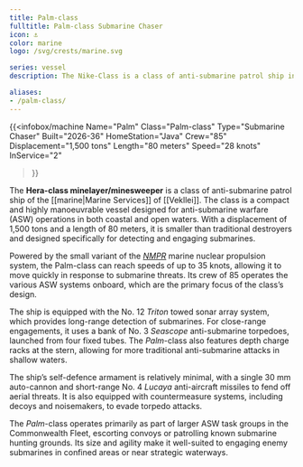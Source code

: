 ```yaml
---
title: Palm-class
fulltitle: Palm-class Submarine Chaser
icon: ⚓️
color: marine
logo: /svg/crests/marine.svg

series: vessel
description: The Nike-Class is a class of anti-submarine patrol ship in service with the Vekllei Armed Forces.

aliases:
- /palm-class/
---
```

{{<infobox/machine
	Name="Palm"
	Class="Palm-class"
	Type="Submarine Chaser"
	Built="2026-36"
	HomeStation="Java"
	Crew="85"
	Displacement="1,500 tons"
	Length="80 meters"
	Speed="28 knots"
	InService="2"
>}}

The **Hera-class minelayer/minesweeper** is a class of anti-submarine patrol ship of the [[marine|Marine Services]] of [[Vekllei]]. The class is a compact and highly manoeuvrable vessel designed for anti-submarine warfare (ASW) operations in both coastal and open waters. With a displacement of 1,500 tons and a length of 80 meters, it is smaller than traditional destroyers and designed specifically for detecting and engaging submarines.

Powered by the small variant of the [*NMPR*](/nmpr/) marine nuclear propulsion system, the Palm-class can reach speeds of up to 35 knots, allowing it to move quickly in response to submarine threats. Its crew of 85 operates the various ASW systems onboard, which are the primary focus of the class’s design.

The ship is equipped with the No. 12 *Triton* towed sonar array system, which provides long-range detection of submarines. For close-range engagements, it uses a bank of No. 3 *Seascope* anti-submarine torpedoes, launched from four fixed tubes. The *Palm*-class also features depth charge racks at the stern, allowing for more traditional anti-submarine attacks in shallow waters.

The ship’s self-defence armament is relatively minimal, with a single 30 mm auto-cannon and short-range No. 4 *Lucaya* anti-aircraft missiles to fend off aerial threats. It is also equipped with countermeasure systems, including decoys and noisemakers, to evade torpedo attacks.

The *Palm*-class operates primarily as part of larger ASW task groups in the Commonwealth Fleet, escorting convoys or patrolling known submarine hunting grounds. Its size and agility make it well-suited to engaging enemy submarines in confined areas or near strategic waterways.